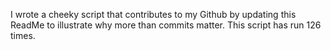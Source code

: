 I wrote a cheeky script that contributes to my Github by updating this ReadMe to illustrate why more than commits matter. This script has run 126 times.